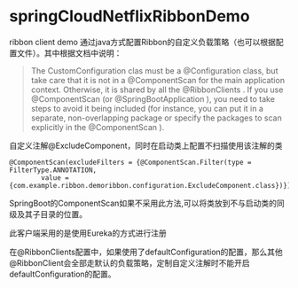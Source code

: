 # springCloudNetflixRibbonDemo
ribbon client demo
通过java方式配置Ribbon的自定义负载策略（也可以根据配置文件）。其中根据文档中说明：
>The CustomConfiguration clas must be a @Configuration class, but take care that it is not in a
@ComponentScan for the main application context. Otherwise, it is shared by all the @RibbonClients . If you
use @ComponentScan (or @SpringBootApplication ), you need to take steps to avoid it being included (for
instance, you can put it in a separate, non-overlapping package or specify the packages to scan
explicitly in the @ComponentScan ).

自定义注解@ExcludeComponent，同时在启动类上配置不扫描使用该注解的类
```
@ComponentScan(excludeFilters = {@ComponentScan.Filter(type = FilterType.ANNOTATION,
  		value = {com.example.ribbon.demoribbon.configuration.ExcludeComponent.class})})
```
SpringBoot的ComponentScan如果不采用此方法,可以将类放到不与启动类的同级及其子目录的位置。

此客户端采用的是使用Eureka的方式进行注册

在@RibbonClients配置中，如果使用了defaultConfiguration的配置，那么其他@RibbonClient会全部走默认的负载策略，定制自定义注解时不能开启defaultConfiguration的配置。
